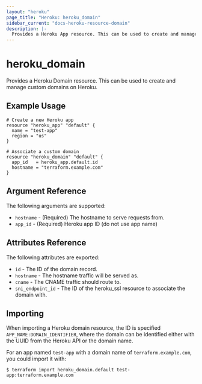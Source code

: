 ```yaml
---
layout: "heroku"
page_title: "Heroku: heroku_domain"
sidebar_current: "docs-heroku-resource-domain"
description: |-
  Provides a Heroku App resource. This can be used to create and manage applications on Heroku.
---
```


# heroku\_domain

Provides a Heroku Domain resource. This can be used to
create and manage custom domains on Heroku.

## Example Usage

```hcl-terraform
# Create a new Heroku app
resource "heroku_app" "default" {
  name = "test-app"
  region = "us"
}

# Associate a custom domain
resource "heroku_domain" "default" {
  app_id   = heroku_app.default.id
  hostname = "terraform.example.com"
}
```

## Argument Reference

The following arguments are supported:

* `hostname` - (Required) The hostname to serve requests from.
* `app_id` - (Required) Heroku app ID (do not use app name)

## Attributes Reference

The following attributes are exported:

* `id` - The ID of the domain record.
* `hostname` - The hostname traffic will be served as.
* `cname` - The CNAME traffic should route to.
* `sni_endpoint_id` - The ID of the heroku_ssl resource to associate the domain with.

## Importing

When importing a Heroku domain resource, the ID is specified `APP_NAME:DOMAIN_IDENTIFIER`, where the domain can be identified either with the UUID from the Heroku API or the domain name.

For an app named `test-app` with a domain name of `terraform.example.com`, you could import it with:

```
$ terraform import heroku_domain.default test-app:terraform.example.com
```
